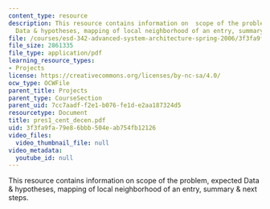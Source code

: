 ```yaml
---
content_type: resource
description: This resource contains information on  scope of the problem, expected
  Data & hypotheses, mapping of local neighborhood of an entry, summary & next steps.
file: /courses/esd-342-advanced-system-architecture-spring-2006/3f3fa9fa79e86bbb504eab754fb12126_pres1_cent_decen.pdf
file_size: 2861335
file_type: application/pdf
learning_resource_types:
- Projects
license: https://creativecommons.org/licenses/by-nc-sa/4.0/
ocw_type: OCWFile
parent_title: Projects
parent_type: CourseSection
parent_uid: 7cc7aadf-f2e1-b076-fe1d-e2aa187324d5
resourcetype: Document
title: pres1_cent_decen.pdf
uid: 3f3fa9fa-79e8-6bbb-504e-ab754fb12126
video_files:
  video_thumbnail_file: null
video_metadata:
  youtube_id: null
---
```

This resource contains information on  scope of the problem, expected Data & hypotheses, mapping of local neighborhood of an entry, summary & next steps.
